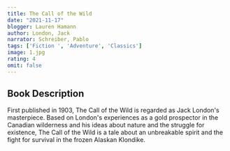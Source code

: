 ```yaml
---
title: The Call of the Wild
date: "2021-11-17"
blogger: Lauren Hamann
author: London, Jack
narrator: Schreiber, Pablo
tags: ['Fiction ', 'Adventure', 'Classics']
image: 1.jpg
rating: 4
omit: false
---
```




## Book Description

First published in 1903, The Call of the Wild is regarded as Jack London's masterpiece. Based on London's experiences as a gold prospector in the Canadian wilderness and his ideas about nature and the struggle for existence, The Call of the Wild is a tale about an unbreakable spirit and the fight for survival in the frozen Alaskan Klondike.